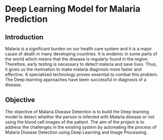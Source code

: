 # Deep Learning Model for Malaria Prediction
## Introduction 
Malaria is a significant burden on our health care system and it is a major cause of death in many developing countries. It is endemic in some parts of the world which means that the disease is regularly found in the region. Therefore, early testing is necessary to detect malaria and save lives. Thus, it gives us the motivation to make malaria diagnosis more faster and effective. A specialized technology proves essential to combat this problem. The Deep learning approaches have been successful in diagnosis of a disease.

## Objective
The objective of Malaria Disease Detection is to build the Deep learning model to detect whether the person is infected with Malaria disease or not using the blood cell images of the patient. The aim of the project is to address the challenges in the existing system by automating the process of Malaria Disease Detection using Deep Learning and Image Processing.
